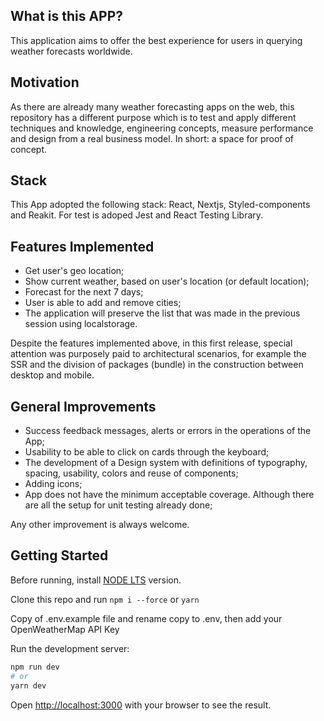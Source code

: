 ## What is this APP?

This application aims to offer the best experience for users in querying weather forecasts worldwide.

## Motivation

As there are already many weather forecasting apps on the web, this repository has a different purpose which is to test and apply different techniques and knowledge, engineering concepts, measure performance and design from a real business model. In short: a space for proof of concept.

## Stack

This App adopted the following stack: React, Nextjs, Styled-components and Reakit. For test is adoped Jest and React Testing Library.

## Features Implemented

- Get user's geo location;
- Show current weather, based on user's location (or default location);
- Forecast for the next 7 days;
- User is able to add and remove cities;
- The application will preserve the list that was made in the previous session using localstorage.

Despite the features implemented above, in this first release, special attention was purposely paid to architectural scenarios, for example the SSR and the division of packages (bundle) in the construction between desktop and mobile.

## General Improvements

- Success feedback messages, alerts or errors in the operations of the App;
- Usability to be able to click on cards through the keyboard;
- The development of a Design system with definitions of typography, spacing, usability, colors and reuse of components;
- Adding icons;
- App does not have the minimum acceptable coverage. Although there are all the setup for unit testing already done;

Any other improvement is always welcome.

## Getting Started

Before running, install [NODE LTS](https://nodejs.org/en/) version.

Clone this repo and run `npm i --force` or `yarn`

Copy of .env.example file and rename copy to .env, then add your OpenWeatherMap API Key

Run the development server:

```bash
npm run dev
# or
yarn dev
```

Open [http://localhost:3000](http://localhost:3000) with your browser to see the result.